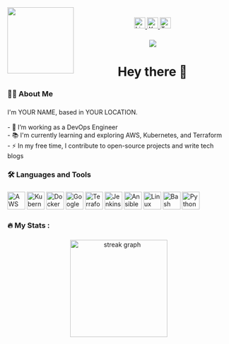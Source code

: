 <img align="left" height="150" src="Dinesh"  />

###

<div align="center">
  <a href="https://www.linkedin.com/in/dineshkumar-s-938989180">
    <img src="https://img.shields.io/static/v1?message=LinkedIn&logo=linkedin&label=&color=0077B5&logoColor=white&labelColor=&style=for-the-badge" height="25" alt="LinkedIn logo"  />
  </a>
  <a href="https://www.youtube.com/@YOUR-YOUTUBE-CHANNEL">
    <img src="https://img.shields.io/static/v1?message=Youtube&logo=youtube&label=&color=FF0000&logoColor=white&labelColor=&style=for-the-badge" height="25" alt="YouTube logo"  />
  </a>
  <a href="https://www.x.com/@YOUR-TWITTER-USERNAME">
    <img src="https://img.shields.io/static/v1?message=Twitter&logo=twitter&label=&color=1DA1F2&logoColor=white&labelColor=&style=for-the-badge" height="25" alt="Twitter logo"  />
  </a>
</div>

###

<div align="center">
  <img src="https://visitor-badge.laobi.icu/badge?page_id=sdk05"  />
</div>

###

<h1 align="center">Hey there 👋</h1>

###

<h3 align="left">👩‍💻  About Me</h3>

###

<p align="left">I'm YOUR NAME, based in YOUR LOCATION.<br><br>
- 🔭 I’m working as a DevOps Engineer<br>
- 📚 I'm currently learning and exploring AWS, Kubernetes, and Terraform<br>
- ⚡ In my free time, I contribute to open-source projects and write tech blogs</p>

###

<h3 align="left">🛠 Languages and Tools</h3>

###

<div align="left">
  <img src="https://cdn.jsdelivr.net/gh/devicons/devicon/icons/amazonwebservices/amazonwebservices-original.svg" height="40" alt="AWS logo"  />
  <img src="https://cdn.jsdelivr.net/gh/devicons/devicon/icons/kubernetes/kubernetes-plain.svg" height="40" alt="Kubernetes logo"  />
  <img src="https://cdn.jsdelivr.net/gh/devicons/devicon/icons/docker/docker-plain-wordmark.svg" height="40" alt="Docker logo"  />
  <img src="https://cdn.jsdelivr.net/gh/devicons/devicon/icons/googlecloud/googlecloud-original.svg" height="40" alt="Google Cloud logo"  />
  <img src="https://cdn.jsdelivr.net/gh/devicons/devicon/icons/terraform/terraform-original.svg" height="40" alt="Terraform logo"  />
  <img src="https://cdn.jsdelivr.net/gh/devicons/devicon/icons/jenkins/jenkins-line.svg" height="40" alt="Jenkins logo"  />
  <img src="https://cdn.jsdelivr.net/gh/devicons/devicon/icons/ansible/ansible-original.svg" height="40" alt="Ansible logo"  />
  <img src="https://cdn.jsdelivr.net/gh/devicons/devicon/icons/linux/linux-original.svg" height="40" alt="Linux logo"  />
  <img src="https://cdn.jsdelivr.net/gh/devicons/devicon/icons/bash/bash-original.svg" height="40" alt="Bash logo"  />
  <img src="https://cdn.jsdelivr.net/gh/devicons/devicon/icons/python/python-original.svg" height="40" alt="Python logo"  />
</div>

###

<h3 align="left">🔥 My Stats :</h3>

###

<div align="center">
  <img src="https://streak-stats.demolab.com?user=YOUR-GITHUB-USERNAME&locale=en&mode=daily&theme=dark&hide_border=false&border_radius=5&order=3" height="220" alt="streak graph"  />
</div>

###
